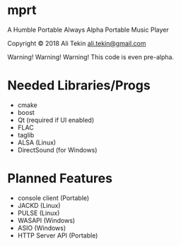# mprt
A Humble Portable Always Alpha Portable Music Player

Copyright © 2018 Ali Tekin ali.tekin@gmail.com

Warning! Warning! Warning!
This code is even pre-alpha.

# Needed Libraries/Progs
 - cmake
 - boost
 - Qt (required if UI enabled)
 - FLAC
 - taglib
 - ALSA (Linux)
 - DirectSound (for Windows)


# Planned Features
 - console client (Portable)
 - JACKD (Linux)
 - PULSE (Linux)
 - WASAPI (Windows)
 - ASIO (Windows)
 - HTTP Server API (Portable)
